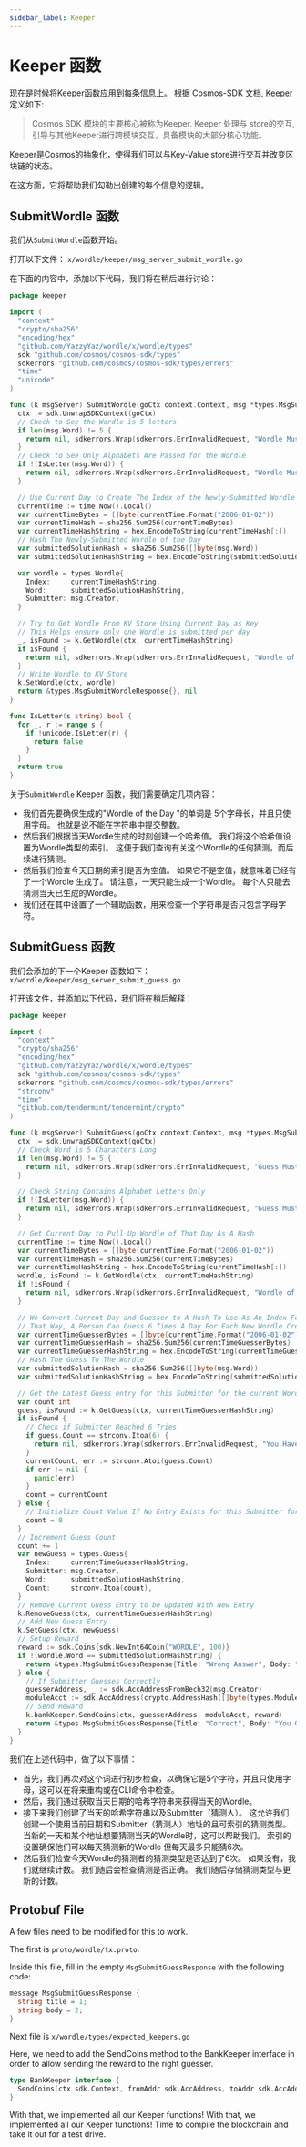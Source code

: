 ```yaml
---
sidebar_label: Keeper
---
```


# Keeper 函数
<!-- markdownlint-disable MD013 -->

现在是时候将Keeper函数应用到每条信息上。 根据 Cosmos-SDK 文档, [Keeper](https://docs.cosmos.network/master/building-modules/keeper.html) 定义如下:

> Cosmos SDK 模块的主要核心被称为Keeper. Keeper 处理与 store的交互, 引导与其他Keeper进行跨模块交互，具备模块的大部分核心功能。

Keeper是Cosmos的抽象化，使得我们可以与Key-Value store进行交互并改变区块链的状态。

在这方面，它将帮助我们勾勒出创建的每个信息的逻辑。

## SubmitWordle 函数

我们从`SubmitWordle`函数开始。

打开以下文件： `x/wordle/keeper/msg_server_submit_wordle.go`

在下面的内容中，添加以下代码，我们将在稍后进行讨论：

```go
package keeper

import (
  "context"
  "crypto/sha256"
  "encoding/hex"
  "github.com/YazzyYaz/wordle/x/wordle/types"
  sdk "github.com/cosmos/cosmos-sdk/types"
  sdkerrors "github.com/cosmos/cosmos-sdk/types/errors"
  "time"
  "unicode"
)

func (k msgServer) SubmitWordle(goCtx context.Context, msg *types.MsgSubmitWordle) (*types.MsgSubmitWordleResponse, error) {
  ctx := sdk.UnwrapSDKContext(goCtx)
  // Check to See the Wordle is 5 letters
  if len(msg.Word) != 5 {
    return nil, sdkerrors.Wrap(sdkerrors.ErrInvalidRequest, "Wordle Must Be A 5 Letter Word")
  }
  // Check to See Only Alphabets Are Passed for the Wordle
  if !(IsLetter(msg.Word)) {
    return nil, sdkerrors.Wrap(sdkerrors.ErrInvalidRequest, "Wordle Must Only Consist Of Letters In The Alphabet")
  }

  // Use Current Day to Create The Index of the Newly-Submitted Wordle of the Day
  currentTime := time.Now().Local()
  var currentTimeBytes = []byte(currentTime.Format("2006-01-02"))
  var currentTimeHash = sha256.Sum256(currentTimeBytes)
  var currentTimeHashString = hex.EncodeToString(currentTimeHash[:])
  // Hash The Newly-Submitted Wordle of the Day
  var submittedSolutionHash = sha256.Sum256([]byte(msg.Word))
  var submittedSolutionHashString = hex.EncodeToString(submittedSolutionHash[:])

  var wordle = types.Wordle{
    Index:     currentTimeHashString,
    Word:      submittedSolutionHashString,
    Submitter: msg.Creator,
  }

  // Try to Get Wordle From KV Store Using Current Day as Key
  // This Helps ensure only one Wordle is submitted per day
  _, isFound := k.GetWordle(ctx, currentTimeHashString)
  if isFound {
    return nil, sdkerrors.Wrap(sdkerrors.ErrInvalidRequest, "Wordle of the Day is Already Submitted")
  }
  // Write Wordle to KV Store
  k.SetWordle(ctx, wordle)
  return &types.MsgSubmitWordleResponse{}, nil
}

func IsLetter(s string) bool {
  for _, r := range s {
    if !unicode.IsLetter(r) {
      return false
    }
  }
  return true
}
```

关于`SubmitWordle` Keeper 函数，我们需要确定几项内容：

* 我们首先要确保生成的"Wordle of the Day "的单词是 5个字母长，并且只使用字母。 也就是说不能在字符串中提交整数。
* 然后我们根据当天Wordle生成的时刻创建一个哈希值。 我们将这个哈希值设置为Wordle类型的索引。 这便于我们查询有关这个Wordle的任何猜测，而后续进行猜测。
* 然后我们检查今天日期的索引是否为空值。 如果它不是空值，就意味着已经有了一个Wordle 生成了。 请注意，一天只能生成一个Wordle。 每个人只能去猜测当天已生成的Wordle。
* 我们还在其中设置了一个辅助函数，用来检查一个字符串是否只包含字母字符。

## SubmitGuess 函数

我们会添加的下一个Keeper 函数如下： `x/wordle/keeper/msg_server_submit_guess.go`

打开该文件，并添加以下代码，我们将在稍后解释：

```go
package keeper

import (
  "context"
  "crypto/sha256"
  "encoding/hex"
  "github.com/YazzyYaz/wordle/x/wordle/types"
  sdk "github.com/cosmos/cosmos-sdk/types"
  sdkerrors "github.com/cosmos/cosmos-sdk/types/errors"
  "strconv"
  "time"
  "github.com/tendermint/tendermint/crypto"
)

func (k msgServer) SubmitGuess(goCtx context.Context, msg *types.MsgSubmitGuess) (*types.MsgSubmitGuessResponse, error) {
  ctx := sdk.UnwrapSDKContext(goCtx)
  // Check Word is 5 Characters Long
  if len(msg.Word) != 5 {
    return nil, sdkerrors.Wrap(sdkerrors.ErrInvalidRequest, "Guess Must Be A 5 Letter Word!")
  }

  // Check String Contains Alphabet Letters Only
  if !(IsLetter(msg.Word)) {
    return nil, sdkerrors.Wrap(sdkerrors.ErrInvalidRequest, "Guess Must Only Consist of Alphabet Letters!")
  }

  // Get Current Day to Pull Up Wordle of That Day As A Hash
  currentTime := time.Now().Local()
  var currentTimeBytes = []byte(currentTime.Format("2006-01-02"))
  var currentTimeHash = sha256.Sum256(currentTimeBytes)
  var currentTimeHashString = hex.EncodeToString(currentTimeHash[:])
  wordle, isFound := k.GetWordle(ctx, currentTimeHashString)
  if !isFound {
    return nil, sdkerrors.Wrap(sdkerrors.ErrInvalidRequest, "Wordle of The Day Hasn't Been Submitted Yet. Feel Free to Submit One!")
  }

  // We Convert Current Day and Guesser to A Hash To Use As An Index For Today's Guesses For That Guesser
  // That Way, A Person Can Guess 6 Times A Day For Each New Wordle Created
  var currentTimeGuesserBytes = []byte(currentTime.Format("2006-01-02") + msg.Creator)
  var currentTimeGuesserHash = sha256.Sum256(currentTimeGuesserBytes)
  var currentTimeGuesserHashString = hex.EncodeToString(currentTimeGuesserHash[:])
  // Hash The Guess To The Wordle
  var submittedSolutionHash = sha256.Sum256([]byte(msg.Word))
  var submittedSolutionHashString = hex.EncodeToString(submittedSolutionHash[:])

  // Get the Latest Guess entry for this Submitter for the current Wordle of the Day
  var count int
  guess, isFound := k.GetGuess(ctx, currentTimeGuesserHashString)
  if isFound {
    // Check if Submitter Reached 6 Tries
    if guess.Count == strconv.Itoa(6) {
      return nil, sdkerrors.Wrap(sdkerrors.ErrInvalidRequest, "You Have Guessed The Maximum Amount of Times for The Day! Try Again Tomorrow With A New Wordle.")
    }
    currentCount, err := strconv.Atoi(guess.Count)
    if err != nil {
      panic(err)
    }
    count = currentCount
  } else {
    // Initialize Count Value If No Entry Exists for this Submitter for Today's Wordle
    count = 0
  }
  // Increment Guess Count
  count += 1
  var newGuess = types.Guess{
    Index:     currentTimeGuesserHashString,
    Submitter: msg.Creator,
    Word:      submittedSolutionHashString,
    Count:     strconv.Itoa(count),
  }
  // Remove Current Guess Entry to be Updated With New Entry
  k.RemoveGuess(ctx, currentTimeGuesserHashString)
  // Add New Guess Entry
  k.SetGuess(ctx, newGuess)
  // Setup Reward 
  reward := sdk.Coins{sdk.NewInt64Coin("WORDLE", 100)}
  if !(wordle.Word == submittedSolutionHashString) {
    return &types.MsgSubmitGuessResponse{Title: "Wrong Answer", Body: "Your Guess Was Wrong. Try Again"}, nil
  } else {
    // If Submitter Guesses Correctly
    guesserAddress, _ := sdk.AccAddressFromBech32(msg.Creator)
    moduleAcct := sdk.AccAddress(crypto.AddressHash([]byte(types.ModuleName)))
    // Send Reward
    k.bankKeeper.SendCoins(ctx, guesserAddress, moduleAcct, reward) 
    return &types.MsgSubmitGuessResponse{Title: "Correct", Body: "You Guessed The Wordle Correctly!"}, nil
  }
}
```

我们在上述代码中，做了以下事情：

* 首先，我们再次对这个词进行初步检查，以确保它是5个字符，并且只使用字母，这可以在将来重构或在CLI命令中检查。
* 然后，我们通过获取当天日期的哈希字符串来获得当天的Wordle。
* 接下来我们创建了当天的哈希字符串以及Submitter（猜测人）。 这允许我们创建一个使用当前日期和Submitter（猜测人）地址的且可索引的猜测类型。 当新的一天和某个地址想要猜测当天的Wordle时，这可以帮助我们。 索引的设置确保他们可以每天猜测新的Wordle 但每天最多只能猜6次。
* 然后我们检查今天Wordle的猜测者的猜测类型是否达到了6次。 如果没有，我们就继续计数。 我们随后会检查猜测是否正确。 我们随后存储猜测类型与更新的计数。

## Protobuf File

  A few files need to be modified for this to work.

The first is `proto/wordle/tx.proto`.

Inside this file, fill in the empty `MsgSubmitGuessResponse` with the following code:

```go
message MsgSubmitGuessResponse {
  string title = 1;
  string body = 2;
}
```

Next file is `x/wordle/types/expected_keepers.go`

Here, we need to add the SendCoins method to the BankKeeper interface in order to allow sending the reward to the right guesser.

```go
type BankKeeper interface {
  SendCoins(ctx sdk.Context, fromAddr sdk.AccAddress, toAddr sdk.AccAddress, amt sdk.Coins) error
}
```

With that, we implemented all our Keeper functions! With that, we implemented all our Keeper functions! Time to compile the blockchain and take it out for a test drive.
